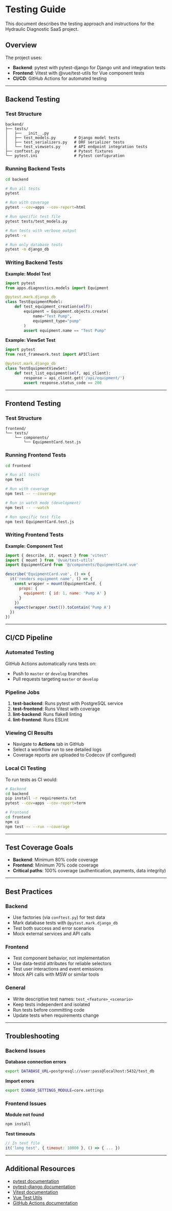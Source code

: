 # Testing Guide

This document describes the testing approach and instructions for the Hydraulic Diagnostic SaaS project.

## Overview

The project uses:
- **Backend**: pytest with pytest-django for Django unit and integration tests
- **Frontend**: Vitest with @vue/test-utils for Vue component tests
- **CI/CD**: GitHub Actions for automated testing

---

## Backend Testing

### Test Structure

```
backend/
├── tests/
│   ├── __init__.py
│   ├── test_models.py        # Django model tests
│   ├── test_serializers.py   # DRF serializer tests
│   └── test_viewsets.py      # API endpoint integration tests
├── conftest.py               # Pytest fixtures
└── pytest.ini                # Pytest configuration
```

### Running Backend Tests

```bash
cd backend

# Run all tests
pytest

# Run with coverage
pytest --cov=apps --cov-report=html

# Run specific test file
pytest tests/test_models.py

# Run tests with verbose output
pytest -v

# Run only database tests
pytest -m django_db
```

### Writing Backend Tests

**Example: Model Test**
```python
import pytest
from apps.diagnostics.models import Equipment

@pytest.mark.django_db
class TestEquipmentModel:
    def test_equipment_creation(self):
        equipment = Equipment.objects.create(
            name="Test Pump",
            equipment_type="pump"
        )
        assert equipment.name == "Test Pump"
```

**Example: ViewSet Test**
```python
import pytest
from rest_framework.test import APIClient

@pytest.mark.django_db
class TestEquipmentViewSet:
    def test_list_equipment(self, api_client):
        response = api_client.get('/api/equipment/')
        assert response.status_code == 200
```

---

## Frontend Testing

### Test Structure

```
frontend/
└── tests/
    └── components/
        └── EquipmentCard.test.js
```

### Running Frontend Tests

```bash
cd frontend

# Run all tests
npm test

# Run with coverage
npm test -- --coverage

# Run in watch mode (development)
npm test -- --watch

# Run specific test file
npm test EquipmentCard.test.js
```

### Writing Frontend Tests

**Example: Component Test**
```javascript
import { describe, it, expect } from 'vitest'
import { mount } from '@vue/test-utils'
import EquipmentCard from '@/components/EquipmentCard.vue'

describe('EquipmentCard.vue', () => {
  it('renders equipment name', () => {
    const wrapper = mount(EquipmentCard, {
      props: {
        equipment: { id: 1, name: 'Pump A' }
      }
    })
    expect(wrapper.text()).toContain('Pump A')
  })
})
```

---

## CI/CD Pipeline

### Automated Testing

GitHub Actions automatically runs tests on:
- Push to `master` or `develop` branches
- Pull requests targeting `master` or `develop`

### Pipeline Jobs

1. **test-backend**: Runs pytest with PostgreSQL service
2. **test-frontend**: Runs Vitest with coverage
3. **lint-backend**: Runs flake8 linting
4. **lint-frontend**: Runs ESLint

### Viewing CI Results

- Navigate to **Actions** tab in GitHub
- Select a workflow run to see detailed logs
- Coverage reports are uploaded to Codecov (if configured)

### Local CI Testing

To run tests as CI would:

```bash
# Backend
cd backend
pip install -r requirements.txt
pytest --cov=apps --cov-report=term

# Frontend
cd frontend
npm ci
npm test -- --run --coverage
```

---

## Test Coverage Goals

- **Backend**: Minimum 80% code coverage
- **Frontend**: Minimum 70% code coverage
- **Critical paths**: 100% coverage (authentication, payments, data integrity)

---

## Best Practices

### Backend
- Use factories (via `conftest.py`) for test data
- Mark database tests with `@pytest.mark.django_db`
- Test both success and error scenarios
- Mock external services and API calls

### Frontend
- Test component behavior, not implementation
- Use data-testid attributes for reliable selectors
- Test user interactions and event emissions
- Mock API calls with MSW or similar tools

### General
- Write descriptive test names: `test_<feature>_<scenario>`
- Keep tests independent and isolated
- Run tests before committing code
- Update tests when requirements change

---

## Troubleshooting

### Backend Issues

**Database connection errors**
```bash
export DATABASE_URL=postgresql://user:pass@localhost:5432/test_db
```

**Import errors**
```bash
export DJANGO_SETTINGS_MODULE=core.settings
```

### Frontend Issues

**Module not found**
```bash
npm install
```

**Test timeouts**
```javascript
// In test file
it('long test', { timeout: 10000 }, () => { ... })
```

---

## Additional Resources

- [pytest documentation](https://docs.pytest.org/)
- [pytest-django documentation](https://pytest-django.readthedocs.io/)
- [Vitest documentation](https://vitest.dev/)
- [Vue Test Utils](https://test-utils.vuejs.org/)
- [GitHub Actions documentation](https://docs.github.com/actions)
